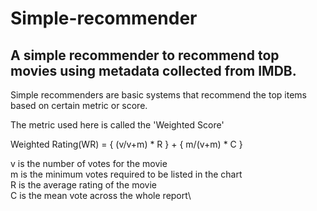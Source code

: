 # Simple-recommender
## A simple recommender to recommend top movies using metadata collected from IMDB.

Simple recommenders are basic systems that recommend the top items based on certain metric or score.

The metric used here is called the 'Weighted Score'

Weighted Rating(WR) = { (v/v+m) * R } + { m/(v+m) * C } 

v is the number of votes for the movie\
m is the minimum votes required to be listed in the chart\
R is the average rating of the movie\
C is the mean vote across the whole report\


